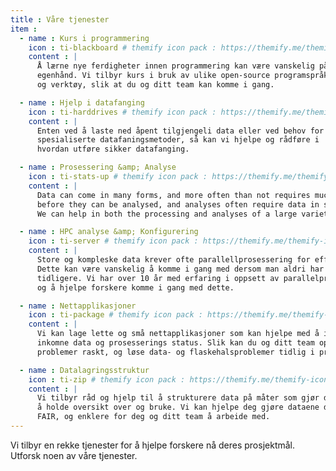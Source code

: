 ```yaml
---
title : Våre tjenester
item :
  - name : Kurs i programmering
    icon : ti-blackboard # themify icon pack : https://themify.me/themify-icons
    content : |
      Å lærne nye ferdigheter innen programmering kan være vanskelig på
      egenhånd. Vi tilbyr kurs i bruk av ulike open-source programspråk
      og verktøy, slik at du og ditt team kan komme i gang.

  - name : Hjelp i datafanging
    icon : ti-harddrives # themify icon pack : https://themify.me/themify-icons
    content : |
      Enten ved å laste ned åpent tilgjengeli data eller ved behov for
      spesialiserte datafaningsmetoder, så kan vi hjelpe og rådføre i
      hvordan utføre sikker datafanging.

  - name : Prosessering &amp; Analyse
    icon : ti-stats-up # themify icon pack : https://themify.me/themify-icons
    content : |
      Data can come in many forms, and more often than not requires much processing
      before they can be analysed, and analyses often require data in specific formats.
      We can help in both the processing and analyses of a large variety of data.

  - name : HPC analyse &amp; Konfigurering
    icon : ti-server # themify icon pack : https://themify.me/themify-icons
    content : |
      Store og kompleske data krever ofte parallellprosessering for effektivt arbeid.
      Dette kan være vanskelig å komme i gang med dersom man aldri har brukt det
      tidligere. Vi har over 10 år med erfaring i oppsett av parallelprosessering
      og å hjelpe forskere komme i gang med dette.

  - name : Nettapplikasjoner
    icon : ti-package # themify icon pack : https://themify.me/themify-icons
    content : |
      Vi kan lage lette og små nettapplikasjoner som kan hjelpe med å inspisere
      inkomne data og prosesserings status. Slik kan du og ditt team oppdage
      problemer raskt, og løse data- og flaskehalsproblemer tidlig i prosessen.

  - name : Datalagringsstruktur
    icon : ti-zip # themify icon pack : https://themify.me/themify-icons
    content : |
      Vi tilbyr råd og hjelp til å strukturere data på måter som gjør de lettere
      å holde oversikt over og bruke. Vi kan hjelpe deg gjøre dataene dine (mer)
      FAIR, og enklere for deg og ditt team å arbeide med.
---
```


Vi tilbyr en rekke tjenester for å hjelpe forskere nå deres prosjektmål.
Utforsk noen av våre tjenester.
